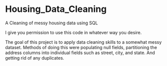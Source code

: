 # Housing_Data_Cleaning
A Cleaning of messy housing data using SQL

I give you permission to use this code in whatever way you desire.

The goal of this project is to apply data cleaning skills to a somewhat messy dataset.
Methods of doing this were populating null fields, partitioning the address columns into individual fields
such as street, city, and state. And getting rid of any duplicates. 
